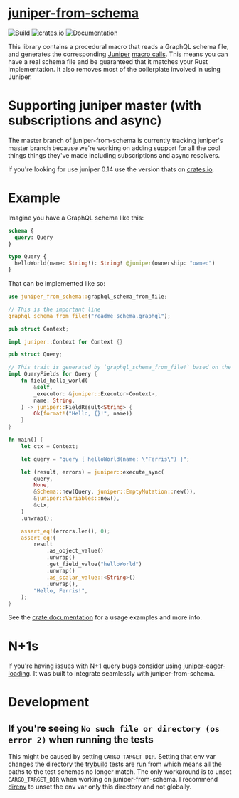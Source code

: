 # [juniper-from-schema](https://crates.io/crates/juniper-from-schema)

![Build](https://github.com/davidpdrsn/juniper-from-schema/workflows/Build/badge.svg)
[![crates.io](https://meritbadge.herokuapp.com/juniper-from-schema)](https://crates.io/crates/juniper-from-schema)
[![Documentation](https://docs.rs/juniper-from-schema/badge.svg)](https://docs.rs/juniper-from-schema)

This library contains a procedural macro that reads a GraphQL schema file, and generates the
corresponding [Juniper](https://crates.io/crates/juniper) [macro calls]. This means you can
have a real schema file and be guaranteed that it matches your Rust implementation. It also
removes most of the boilerplate involved in using Juniper.

[macro calls]: https://graphql-rust.github.io/types/objects/complex_fields.html

# Supporting juniper master (with subscriptions and async)

The master branch of juniper-from-schema is currently tracking juniper's master branch because we're working on adding support for all the cool things things they've made including subscriptions and async resolvers.

If you're looking for use juniper 0.14 use the version thats on [crates.io](https://crates.io/crates/juniper-from-schema).

# Example

Imagine you have a GraphQL schema like this:

```graphql
schema {
  query: Query
}

type Query {
  helloWorld(name: String!): String! @juniper(ownership: "owned")
}
```

That can be implemented like so:

```rust
use juniper_from_schema::graphql_schema_from_file;

// This is the important line
graphql_schema_from_file!("readme_schema.graphql");

pub struct Context;

impl juniper::Context for Context {}

pub struct Query;

// This trait is generated by `graphql_schema_from_file!` based on the schema
impl QueryFields for Query {
    fn field_hello_world(
        &self,
        _executor: &juniper::Executor<Context>,
        name: String,
    ) -> juniper::FieldResult<String> {
        Ok(format!("Hello, {}!", name))
    }
}

fn main() {
    let ctx = Context;

    let query = "query { helloWorld(name: \"Ferris\") }";

    let (result, errors) = juniper::execute_sync(
        query,
        None,
        &Schema::new(Query, juniper::EmptyMutation::new()),
        &juniper::Variables::new(),
        &ctx,
    )
    .unwrap();

    assert_eq!(errors.len(), 0);
    assert_eq!(
        result
            .as_object_value()
            .unwrap()
            .get_field_value("helloWorld")
            .unwrap()
            .as_scalar_value::<String>()
            .unwrap(),
        "Hello, Ferris!",
    );
}
```

See the [crate documentation](https://docs.rs/juniper-from-schema/) for a usage examples and more info.

# N+1s

If you're having issues with N+1 query bugs consider using [juniper-eager-loading](https://crates.io/crates/juniper-eager-loading). It was built to integrate seamlessly with juniper-from-schema.

# Development

## If you're seeing `No such file or directory (os error 2)` when running the tests

This might be caused by setting `CARGO_TARGET_DIR`. Setting that env var changes the directory the [trybuild](https://crates.io/crates/trybuild) tests are run from which means all the paths to the test schemas no longer match. The only workaround is to unset `CARGO_TARGET_DIR` when working on juniper-from-schema. I recommend [direnv](https://github.com/direnv/direnv) to unset the env var only this directory and not globally.
